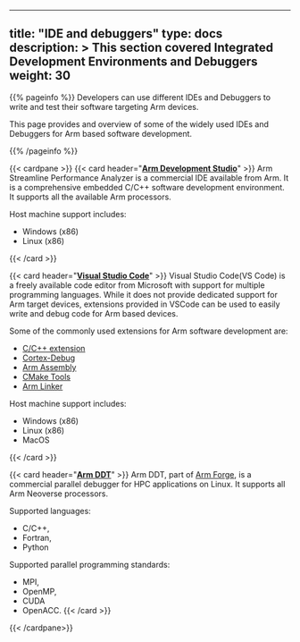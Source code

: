 
---
title: "IDE and debuggers"
type: docs
description: >
    This section covered Integrated Development Environments and Debuggers
weight: 30
---

{{% pageinfo %}}
Developers can use different IDEs and Debuggers to write and test their software targeting Arm devices. 

This page provides and overview of some of the widely used IDEs and Debuggers for Arm based software development.

{{% /pageinfo %}}

{{< cardpane >}}
{{< card header="**[Arm Development Studio](https://developer.arm.com/Tools%20and%20Software/Arm%20Development%20Studio)**" >}}
Arm Streamline Performance Analyzer is a commercial IDE available from Arm. It is a comprehensive embedded C/C++ software development environment. It supports all the available Arm processors.

Host machine support includes:
- Windows (x86)
- Linux (x86)

{{< /card >}}

{{< card header="**[Visual Studio Code](https://code.visualstudio.com/)**" >}}
Visual Studio Code(VS Code) is a freely available code editor from Microsoft with support for multiple programming languages. While it does not provide dedicated support for Arm target devices, extensions provided in VSCode can be used to easily write and debug code for Arm based devices. 

Some of the commonly used extensions for Arm software development are:

  * [C/C++ extension](https://marketplace.visualstudio.com/items?itemName=ms-vscode.cpptools)
  * [Cortex-Debug](https://marketplace.visualstudio.com/items?itemName=marus25.cortex-debug)
  * [Arm Assembly](https://marketplace.visualstudio.com/items?itemName=dan-c-underwood.arm#:~:text=Arm%C2%AE%20assembly%20highlighting%20for,on%20platforms%20is%20not%20guaranteed.)
  * [CMake Tools](https://marketplace.visualstudio.com/items?itemName=ms-vscode.cmake-tools)
  * [Arm Linker](https://marketplace.visualstudio.com/items?itemName=ZixuanWang.linkerscript)

Host machine support includes:
- Windows (x86)
- Linux (x86)
- MacOS

{{< /card >}}

{{< card header="**[Arm DDT](https://www.arm.com/products/development-tools/server-and-hpc/forge/ddt)**" >}}
Arm DDT, part of [Arm Forge](https://developer.arm.com/downloads/-/arm-forge), is a commercial parallel debugger for HPC applications on Linux. It supports all Arm Neoverse processors.

Supported languages:
- C/C++,
- Fortran,
- Python

Supported parallel programming standards:
- MPI,
- OpenMP,
- CUDA 
- OpenACC.
{{< /card >}}

{{< /cardpane>}}



